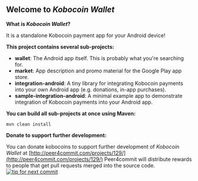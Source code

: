 ## Welcome to _Kobocoin Wallet_

__What is _Kobocoin Wallet_?__

It is a standalone Kobocoin payment app for your Android device!


__This project contains several sub-projects:__

 * __wallet__:
     The Android app itself. This is probably what you're searching for.
 * __market__:
     App description and promo material for the Google Play app store.
 * __integration-android__:
     A tiny library for integrating Kobocoin payments into your own Android app
     (e.g. donations, in-app purchases).
 * __sample-integration-android__:
     A minimal example app to demonstrate integration of Kobocoin payments into
     your Android app.


__You can build all sub-projects at once using Maven:__

`mvn clean install`


__Donate to support further development:__

You can donate kobocoins to support further development of _Kobocoin Wallet_ at [http://peer4commit.com/projects/129/](http://peer4commit.com/projects/129/)
Peer4commit will distribute rewards to people that get pull requests merged into the source code.
[![tip for next commit](http://peer4commit.com/projects/129.svg)](http://peer4commit.com/projects/129)
